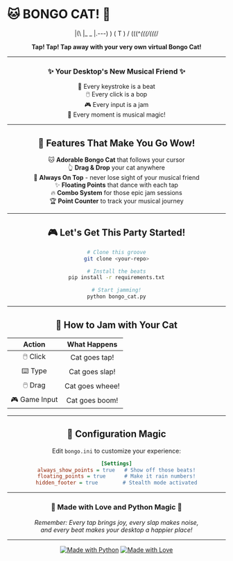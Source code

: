 # 🐱 BONGO CAT! 🥁

<div align="center">

|\(\ |_ _ |.---) ) ( T ) / (((^_(((/(((_/

**Tap! Tap! Tap away with your very own virtual Bongo Cat!**

</div>

---

<div align="center">

### ✨ Your Desktop's New Musical Friend ✨

🎵 Every keystroke is a beat  
🖱️ Every click is a bop  
🎮 Every input is a jam  
🌟 Every moment is musical magic!

</div>

---

<div align="center">

## 🌈 Features That Make You Go Wow! 

🐱 **Adorable Bongo Cat** that follows your cursor  
👆 **Drag & Drop** your cat anywhere  
🎯 **Always On Top** - never lose sight of your musical friend  
✨ **Floating Points** that dance with each tap  
🔥 **Combo System** for those epic jam sessions  
🏆 **Point Counter** to track your musical journey

</div>

---

<div align="center">

## 🎮 Let's Get This Party Started! 

```bash
# Clone this groove
git clone <your-repo>

# Install the beats
pip install -r requirements.txt

# Start jamming!
python bongo_cat.py
```

</div>

---

<div align="center">

## 🎵 How to Jam with Your Cat

| Action | What Happens |
|:------:|:-----------:|
| 🖱️ Click | Cat goes tap! |
| ⌨️ Type | Cat goes slap! |
| 🖱️ Drag | Cat goes wheee! |
| 🎮 Game Input | Cat goes boom! |

</div>

---

<div align="center">

## 💫 Configuration Magic

Edit `bongo.ini` to customize your experience:
```ini
[Settings]
always_show_points = true   # Show off those beats!
floating_points = true      # Make it rain numbers!
hidden_footer = true        # Stealth mode activated
```

</div>

---

<div align="center">

### 🌟 Made with Love and Python Magic 🐍

*Remember: Every tap brings joy, every slap makes noise,  
and every beat makes your desktop a happier place!*

</div>

---

<div align="center">

[![Made with Python](https://img.shields.io/badge/Made%20with-Python-1f425f.svg)](https://www.python.org/)
[![Made with Love](https://img.shields.io/badge/Made%20with-❤-ff69b4.svg)](https://github.com/yourusername)

</div>
